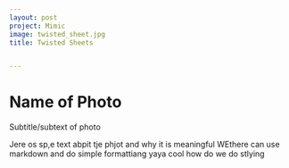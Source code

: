 ```yaml
---
layout: post
project: Mimic
image: twisted_sheet.jpg
title: Twisted Sheets


---
```


# Name of Photo

Subtitle/subtext of photo

Jere os sp,e text abpit tje phjot and why it is meaningful WEthere can use markdown and do simple formattiang yaya cool how do we do stlying